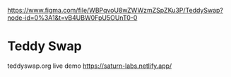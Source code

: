 https://www.figma.com/file/WBPqvoU8wZWWzmZSpZKu3P/TeddySwap?node-id=0%3A1&t=vB4UBW0FpU5OUnT0-0
# Teddy Swap
teddyswap.org
 live demo
https://saturn-labs.netlify.app/
